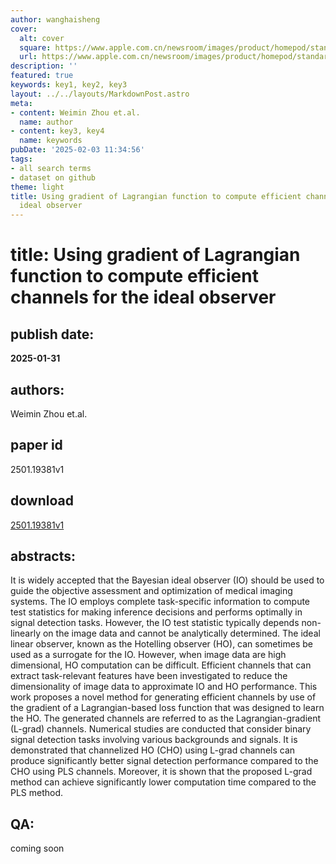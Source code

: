 ```yaml
---
author: wanghaisheng
cover:
  alt: cover
  square: https://www.apple.com.cn/newsroom/images/product/homepod/standard/Apple-HomePod-hero-230118_big.jpg.large_2x.jpg
  url: https://www.apple.com.cn/newsroom/images/product/homepod/standard/Apple-HomePod-hero-230118_big.jpg.large_2x.jpg
description: ''
featured: true
keywords: key1, key2, key3
layout: ../../layouts/MarkdownPost.astro
meta:
- content: Weimin Zhou et.al.
  name: author
- content: key3, key4
  name: keywords
pubDate: '2025-02-03 11:34:56'
tags:
- all search terms
- dataset on github
theme: light
title: Using gradient of Lagrangian function to compute efficient channels for the
  ideal observer
---
```


# title: Using gradient of Lagrangian function to compute efficient channels for the ideal observer 
## publish date: 
**2025-01-31** 
## authors: 
  Weimin Zhou et.al. 
## paper id
2501.19381v1
## download
[2501.19381v1](http://arxiv.org/abs/2501.19381v1)
## abstracts:
It is widely accepted that the Bayesian ideal observer (IO) should be used to guide the objective assessment and optimization of medical imaging systems. The IO employs complete task-specific information to compute test statistics for making inference decisions and performs optimally in signal detection tasks. However, the IO test statistic typically depends non-linearly on the image data and cannot be analytically determined. The ideal linear observer, known as the Hotelling observer (HO), can sometimes be used as a surrogate for the IO. However, when image data are high dimensional, HO computation can be difficult. Efficient channels that can extract task-relevant features have been investigated to reduce the dimensionality of image data to approximate IO and HO performance. This work proposes a novel method for generating efficient channels by use of the gradient of a Lagrangian-based loss function that was designed to learn the HO. The generated channels are referred to as the Lagrangian-gradient (L-grad) channels. Numerical studies are conducted that consider binary signal detection tasks involving various backgrounds and signals. It is demonstrated that channelized HO (CHO) using L-grad channels can produce significantly better signal detection performance compared to the CHO using PLS channels. Moreover, it is shown that the proposed L-grad method can achieve significantly lower computation time compared to the PLS method.
## QA:
coming soon
